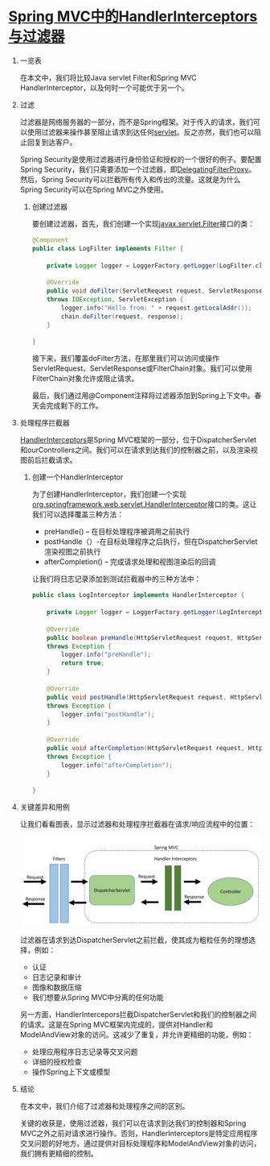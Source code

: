 # [Spring MVC中的HandlerInterceptors与过滤器](https://www.baeldung.com/spring-mvc-handlerinterceptor-vs-filter)

1. 一览表

    在本文中，我们将比较Java servlet Filter和Spring MVC HandlerInterceptor，以及何时一个可能优于另一个。

2. 过滤

    过滤器是网络服务器的一部分，而不是Spring框架。对于传入的请求，我们可以使用过滤器来操作甚至阻止请求到达任何[servlet](https://www.baeldung.com/java-servlets-containers-intro)。反之亦然，我们也可以阻止回复到达客户。

    Spring Security是使用过滤器进行身份验证和授权的一个很好的例子。要配置Spring Security，我们只需要添加一个过滤器，即[DelegatingFilterProxy](https://www.baeldung.com/spring-delegating-filter-proxy)。然后，Spring Security可以拦截所有传入和传出的流量。这就是为什么Spring Security可以在Spring MVC之外使用。

    1. 创建过滤器

        要创建过滤器，首先，我们创建一个实现[javax.servlet.Filter](https://docs.oracle.com/javaee/7/api/javax/servlet/Filter.html)接口的类：

        ```java
        @Component
        public class LogFilter implements Filter {

            private Logger logger = LoggerFactory.getLogger(LogFilter.class);

            @Override
            public void doFilter(ServletRequest request, ServletResponse response, FilterChain chain) 
            throws IOException, ServletException {
                logger.info("Hello from: " + request.getLocalAddr());
                chain.doFilter(request, response);
            }

        }
        ```

        接下来，我们覆盖doFilter方法，在那里我们可以访问或操作ServletRequest、ServletResponse或FilterChain对象。我们可以使用FilterChain对象允许或阻止请求。

        最后，我们通过用@Component注释将过滤器添加到Spring上下文中。春天会完成剩下的工作。

3. 处理程序拦截器

    [HandlerInterceptors](https://www.baeldung.com/spring-mvc-handlerinterceptor)是Spring MVC框架的一部分，位于DispatcherServlet和ourControllers之间。我们可以在请求到达我们的控制器之前，以及渲染视图前后拦截请求。

    1. 创建一个HandlerInterceptor

        为了创建HandlerInterceptor，我们创建一个实现[org.springframework.web.servlet.HandlerInterceptor](https://docs.spring.io/spring-framework/docs/current/javadoc-api/org/springframework/web/servlet/HandlerInterceptor.html)接口的类。这让我们可以选择覆盖三种方法：

        - preHandle() – 在目标处理程序被调用之前执行
        - postHandle（）-在目标处理程序之后执行，但在DispatcherServlet渲染视图之前执行
        - afterCompletion() – 完成请求处理和视图渲染后的回调

        让我们将日志记录添加到测试拦截器中的三种方法中：

        ```java
        public class LogInterceptor implements HandlerInterceptor {

            private Logger logger = LoggerFactory.getLogger(LogInterceptor.class);

            @Override
            public boolean preHandle(HttpServletRequest request, HttpServletResponse response, Object handler) 
            throws Exception {
                logger.info("preHandle");
                return true;
            }

            @Override
            public void postHandle(HttpServletRequest request, HttpServletResponse response, Object handler, ModelAndView modelAndView) 
            throws Exception {
                logger.info("postHandle");
            }

            @Override
            public void afterCompletion(HttpServletRequest request, HttpServletResponse response, Object handler, Exception ex) 
            throws Exception {
                logger.info("afterCompletion");
            }

        }
        ```

4. 关键差异和用例

    让我们看看图表，显示过滤器和处理程序拦截器在请求/响应流程中的位置：

    ![过滤器与拦截器](pic/filters_vs_interceptors.jpg)

    过滤器在请求到达DispatcherServlet之前拦截，使其成为粗粒任务的理想选择，例如：

    - 认证
    - 日志记录和审计
    - 图像和数据压缩
    - 我们想要从Spring MVC中分离的任何功能

    另一方面，HandlerIntercepors拦截DispatcherServlet和我们的控制器之间的请求。这是在Spring MVC框架内完成的，提供对Handler和ModelAndView对象的访问。这减少了重复，并允许更精细的功能，例如：

    - 处理应用程序日志记录等交叉问题
    - 详细的授权检查
    - 操作Spring上下文或模型

5. 结论

    在本文中，我们介绍了过滤器和处理程序之间的区别。

    关键的收获是，使用过滤器，我们可以在请求到达我们的控制器和Spring MVC之外之前对请求进行操作。否则，HandlerInterceptors是特定应用程序交叉问题的好地方。通过提供对目标处理程序和ModelAndView对象的访问，我们拥有更精细的控制。
